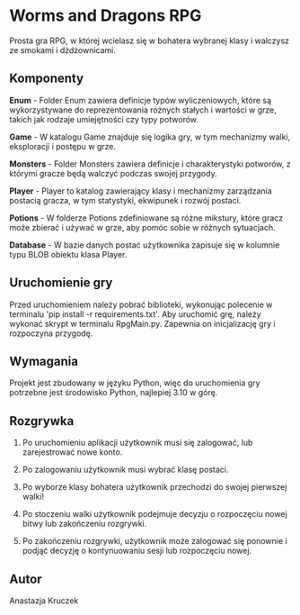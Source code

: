 # Worms and Dragons RPG
Prosta gra RPG, w której wcielasz się w bohatera wybranej klasy i walczysz ze smokami i dżdżownicami.

## Komponenty


**Enum** - 
Folder Enum zawiera definicje typów wyliczeniowych, które są wykorzystywane do reprezentowania różnych stałych i wartości w grze, takich jak rodzaje umiejętności czy typy potworów.

**Game** -
W katalogu Game znajduje się logika gry, w tym mechanizmy walki, eksploracji i postępu w grze.

**Monsters** - 
Folder Monsters zawiera definicje i charakterystyki potworów, z którymi gracze będą walczyć podczas swojej przygody.

**Player** -
Player to katalog zawierający klasy i mechanizmy zarządzania postacią gracza, w tym statystyki, ekwipunek i rozwój postaci.

**Potions** - 
W folderze Potions zdefiniowane są różne mikstury, które gracz może zbierać i używać w grze, aby pomóc sobie w różnych sytuacjach.

**Database** - W bazie danych postać użytkownika zapisuje się w kolumnie typu BLOB obiektu klasa Player. 
## Uruchomienie gry
Przed uruchomieniem należy pobrać biblioteki, wykonując polecenie w terminalu 'pip install -r requirements.txt'. Aby uruchomić grę, należy wykonać skrypt w terminalu RpgMain.py. Zapewnia on inicjalizację gry i rozpoczyna przygodę.

## Wymagania
Projekt jest zbudowany w języku Python, więc do uruchomienia gry potrzebne jest środowisko Python, najlepiej 3.10 w górę.

## Rozgrywka
1. Po uruchomieniu aplikacji użytkownik musi się zalogować, lub zarejestrować nowe konto.


2. Po zalogowaniu użytkownik musi wybrać klasę postaci.


3. Po wyborze klasy bohatera użytkownik przechodzi do swojej pierwszej walki!


4. Po stoczeniu walki użytkownik podejmuje decyzju o rozpoczęciu nowej bitwy lub zakończeniu rozgrywki.


5. Po zakończeniu rozgrywki, użytkownik może zalogować się ponownie i podjąć decyzję o kontynuowaniu sesji lub rozpoczęciu nowej.

## Autor
Anastazja Kruczek
